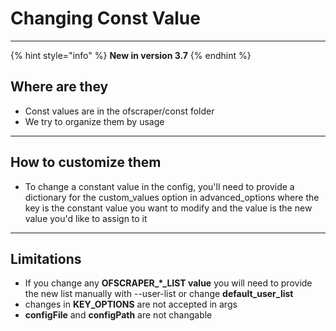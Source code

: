 # Changing Const Value

***

{% hint style="info" %}
**New in version 3.7**
{% endhint %}

## Where are they

* Const values are in the ofscraper/const folder&#x20;
* We try to organize them by usage



***

## How to customize them

* To change a constant value in the config, you'll need to provide a dictionary for the custom\_values option in advanced\_options where the key is the constant value you want to modify and the value is the new value you'd like to assign to it

***

## Limitations

* If you change any **OFSCRAPER\_\*\_LIST value** you will need to provide the new list manually with --user-list or change **default\_user\_list**
* changes in **KEY\_OPTIONS** are not accepted in args
* **configFile** and **configPath** are not changable
